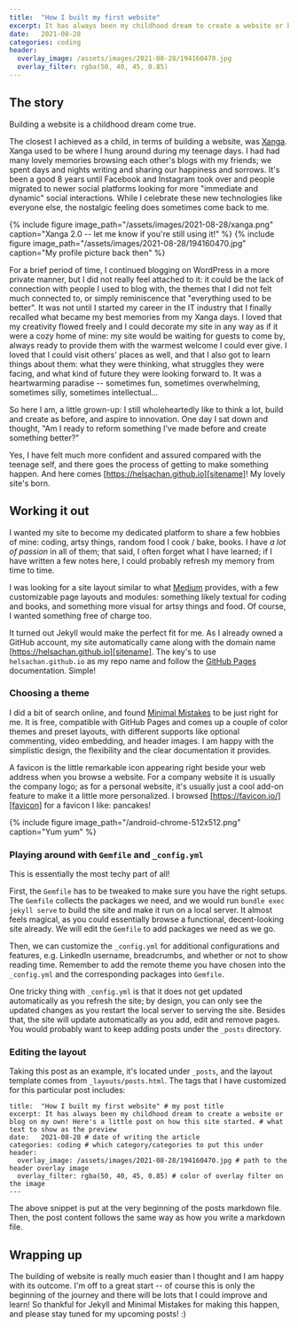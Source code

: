 ```yaml
---
title:  "How I built my first website"
excerpt: It has always been my childhood dream to create a website or blog on my own! Here's a little post on how this site started.
date:   2021-08-28
categories: coding
header:
  overlay_image: /assets/images/2021-08-28/194160470.jpg
  overlay_filter: rgba(50, 40, 45, 0.85) 
---
```


## The story

Building a website is a childhood dream come true.

The closest I achieved as a child, in terms of building a website, was [Xanga][xanga]. Xanga used to be where I hung around during my teenage days. I had had many lovely memories browsing each other's blogs with my friends; we spent days and nights writing and sharing our happiness and sorrows. It's been a good 8 years until Facebook and Instagram took over and people migrated to newer social platforms looking for more "immediate and dynamic" social interactions. While I celebrate these new technologies like everyone else, the nostalgic feeling does sometimes come back to me.

{% include figure image_path="/assets/images/2021-08-28/xanga.png" caption="Xanga 2.0 -- let me know if you're still using it!" %}
{% include figure image_path="/assets/images/2021-08-28/194160470.jpg" caption="My profile picture back then" %}

For a brief period of time, I continued blogging on WordPress in a more private manner, but I did not really feel attached to it: it could be the lack of connection with people I used to blog with, the themes that I did not felt much connected to, or simply reminiscence that "everything used to be better". It was not until I started my career in the IT industry that I finally recalled what became my best memories from my Xanga days. I loved that my creativity flowed freely and I could decorate my site in any way as if it were a cozy home of mine: my site would be waiting for guests to come by, always ready to provide them with the warmest welcome I could ever give. I loved that I could visit others' places as well, and that I also got to learn things about them: what they were thinking, what struggles they were facing, and what kind of future they were looking forward to. It was a heartwarming paradise -- sometimes fun, sometimes overwhelming, sometimes silly, sometimes intellectual...

So here I am, a little grown-up: I still wholeheartedly like to think a lot, build and create as before, and aspire to innovation. One day I sat down and thought, "Am I ready to reform something I've made before and create something better?" 

Yes, I have felt much more confident and assured compared with the teenage self, and there goes the process of getting to make something happen. And here comes [https://helsachan.github.io][sitename]! My lovely site's born.

## Working it out

I wanted my site to become my dedicated platform to share a few hobbies of mine: coding, artsy things, random food I cook / bake, books. I have *a lot of passion* in all of them; that said, I often forget what I have learned; if I have written a few notes here, I could probably refresh my memory from time to time.

I was looking for a site layout similar to what [Medium][medium] provides, with a few customizable page layouts and modules: something likely textual for coding and books, and something more visual for artsy things and food. Of course, I wanted something free of charge too.

It turned out Jekyll would make the perfect fit for me. As I already owned a GitHub account, my site automatically came along with the domain name [https://helsachan.github.io][sitename]. The key's to use `helsachan.github.io` as my repo name and follow the [GitHub Pages][github-pages] documentation. Simple!

### Choosing a theme

I did a bit of search online, and found [Minimal Mistakes][minimal-mistakes] to be just right for me. It is free, compatible with GitHub Pages and comes up a couple of color themes and preset layouts, with different supports like optional commenting, video embedding, and header images. I am happy with the simplistic design, the flexibility and the clear documentation it provides. 

A favicon is the little remarkable icon appearing right beside your web address when you browse a website. For a company website it is usually the company logo; as for a personal website, it's usually just a cool add-on feature to make it a little more personalized. I browsed [https://favicon.io/][favicon] for a favicon I like: pancakes! 

{% include figure image_path="/android-chrome-512x512.png" caption="Yum yum" %}

### Playing around with `Gemfile` and `_config.yml`

This is essentially the most techy part of all! 

First, the `Gemfile` has to be tweaked to make sure you have the right setups. The `Gemfile` collects the packages we need, and we would run `bundle exec jekyll serve` to build the site and make it run on a local server. It almost feels magical, as you could essentially browse a functional, decent-looking site already. We will edit the `Gemfile` to add packages we need as we go.

Then, we can customize the `_config.yml` for additional configurations and features, e.g. LinkedIn username, breadcrumbs, and whether or not to show reading time. Remember to add the remote theme you have chosen into the `_config.yml` and the corresponding packages into `Gemfile`.

One tricky thing with `_config.yml` is that it does not get updated automatically as you refresh the site; by design, you can only see the updated changes as you restart the local server to serving the site. Besides that, the site will update automatically as you add, edit and remove pages. You would probably want to keep adding posts under the `_posts` directory.

### Editing the layout

Taking this post as an example, it's located under `_posts`, and the layout template comes from `_layouts/posts.html`. The tags that I have customized for this particular post includes:

```
title:  "How I built my first website" # my post title
excerpt: It has always been my childhood dream to create a website or blog on my own! Here's a little post on how this site started. # what text to show as the preview
date:   2021-08-28 # date of writing the article
categories: coding # which category/categories to put this under
header:
  overlay_image: /assets/images/2021-08-28/194160470.jpg # path to the header overlay image
  overlay_filter: rgba(50, 40, 45, 0.85) # color of overlay filter on the image
---
```

The above snippet is put at the very beginning of the posts markdown file. Then, the post content follows the same way as how you write a markdown file.

## Wrapping up

The building of website is really much easier than I thought and I am happy with its outcome. I'm off to a great start -- of course this is only the beginning of the journey and there will be lots that I could improve and learn! So thankful for Jekyll and Minimal Mistakes for making this happen, and please stay tuned for my upcoming posts! :)

[xanga]: http://xanga.com/
[sitename]: https://helsachan.github.io
[medium]: https://medium.com/
[github-pages]: https://docs.github.com/en/pages
[minimal-mistakes]: https://jekyllthemes.io/theme/minimal-mistakes
[favicon]: https://favicon.io/